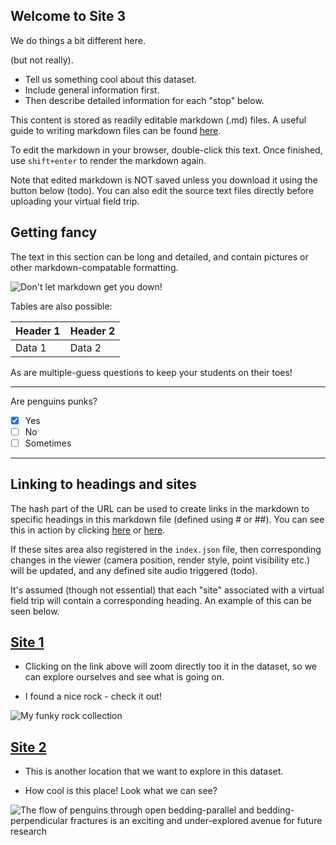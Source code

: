 ##  Welcome to Site 3

We do things a bit different here.

(but not really).

- Tell us something cool about this dataset.
- Include general information first.
- Then describe detailed information for each "stop" below.

This content is stored as readily editable markdown (.md) files. A useful guide to writing markdown files can be found [here](https://www.markdownguide.org/cheat-sheet/).

To edit the markdown in your browser, double-click this text. Once finished,
use `shift+enter` to render the markdown again.

Note that edited markdown is NOT saved unless you download it using the button below (todo). You can also edit the source text files directly before uploading your virtual field trip. 

## Getting fancy

The text in this section can be long and detailed, and contain pictures or other markdown-compatable formatting.

![Don't let markdown get you down!](https://upload.wikimedia.org/wikipedia/commons/7/7b/ZSL_London_-_Northern_rockhopper_penguin_%2801%29.jpg)

Tables are also possible:

| Header 1 | Header 2 |
|----------|----------|
| Data 1   | Data 2   |

As are multiple-guess questions to keep your students on their toes!

---

Are penguins punks?
- [x] Yes
- [ ] No
- [ ] Sometimes

---

## Linking to headings and sites

The hash part of the URL can be used to create links in the markdown to specific headings in this markdown file (defined using # or ##). You can see this in action by clicking [here](/#site2) or [here](/#guide).

If these sites area also registered in the `index.json` file, then corresponding changes in the viewer (camera position, render style, point visibility etc.) will be updated, and any defined site audio triggered (todo).

It's assumed (though not essential) that each "site" associated with a virtual field trip will contain a corresponding heading. An example of this can be seen below.

## [Site 1](/#site1)

- Clicking on the link above will zoom directly too it in the dataset, so we can 
  explore ourselves and see what is going on.

- I found a nice rock - check it out!

![My funky rock collection](https://upload.wikimedia.org/wikipedia/commons/4/41/Pet_rock.jpg)

## [Site 2](/#site2)

- This is another location that we want to explore in this dataset.

- How cool is this place! Look what we can see?


![The flow of penguins through open bedding-parallel and bedding-perpendicular fractures is an exciting and under-explored avenue for future research](https://birdoftheweek.home.blog/wp-content/uploads/2022/01/image.png)

